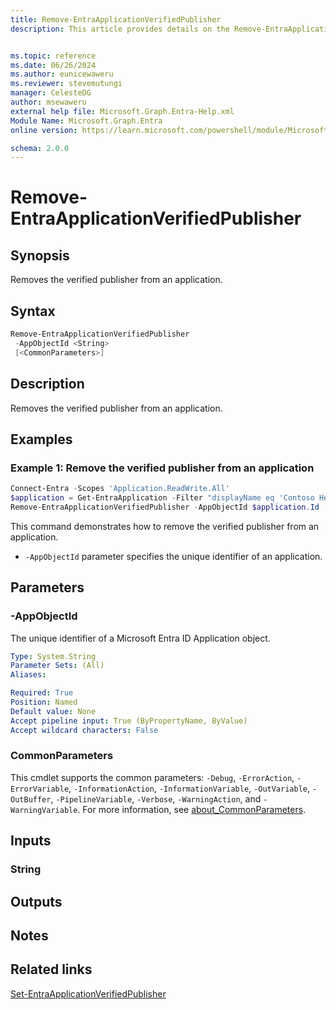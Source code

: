 ```yaml
---
title: Remove-EntraApplicationVerifiedPublisher
description: This article provides details on the Remove-EntraApplicationVerifiedPublisher command.


ms.topic: reference
ms.date: 06/26/2024
ms.author: eunicewaweru
ms.reviewer: stevemutungi
manager: CelesteDG
author: msewaweru
external help file: Microsoft.Graph.Entra-Help.xml
Module Name: Microsoft.Graph.Entra
online version: https://learn.microsoft.com/powershell/module/Microsoft.Graph.Entra/Remove-EntraApplicationVerifiedPublisher

schema: 2.0.0
---
```


# Remove-EntraApplicationVerifiedPublisher

## Synopsis

Removes the verified publisher from an application.

## Syntax

```powershell
Remove-EntraApplicationVerifiedPublisher
 -AppObjectId <String>
 [<CommonParameters>]
```

## Description

Removes the verified publisher from an application.

## Examples

### Example 1: Remove the verified publisher from an application

```powershell
Connect-Entra -Scopes 'Application.ReadWrite.All'
$application = Get-EntraApplication -Filter "displayName eq 'Contoso Helpdesk Application'"
Remove-EntraApplicationVerifiedPublisher -AppObjectId $application.Id
```

This command demonstrates how to remove the verified publisher from an application.  

- `-AppObjectId` parameter specifies the unique identifier of an application.

## Parameters

### -AppObjectId

The unique identifier of a Microsoft Entra ID Application object.

```yaml
Type: System.String
Parameter Sets: (All)
Aliases:

Required: True
Position: Named
Default value: None
Accept pipeline input: True (ByPropertyName, ByValue)
Accept wildcard characters: False
```

### CommonParameters

This cmdlet supports the common parameters: `-Debug`, `-ErrorAction`, `-ErrorVariable`, `-InformationAction`, `-InformationVariable`, `-OutVariable`, `-OutBuffer`, `-PipelineVariable`, `-Verbose`, `-WarningAction`, and `-WarningVariable`. For more information, see [about_CommonParameters](https://go.microsoft.com/fwlink/?LinkID=113216).

## Inputs

### String

## Outputs

## Notes

## Related links

[Set-EntraApplicationVerifiedPublisher](Set-EntraApplicationVerifiedPublisher.md)
